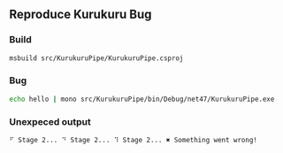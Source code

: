 ## Reproduce Kurukuru Bug

### Build

```bash
msbuild src/KurukuruPipe/KurukuruPipe.csproj
```

### Bug

```bash
echo hello | mono src/KurukuruPipe/bin/Debug/net47/KurukuruPipe.exe
```

### Unexpeced output

```
⠋ Stage 2... ⠙ Stage 2... ⠹ Stage 2... ✖ Something went wrong!
```